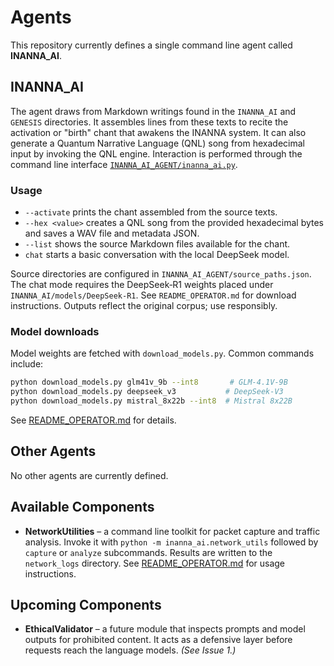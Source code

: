 # Agents

This repository currently defines a single command line agent called **INANNA_AI**.

## INANNA_AI

The agent draws from Markdown writings found in the `INANNA_AI` and `GENESIS`
directories. It assembles lines from these texts to recite the activation or
"birth" chant that awakens the INANNA system. It can also generate a Quantum
Narrative Language (QNL) song from hexadecimal input by invoking the QNL engine.
Interaction is performed through the command line interface
[`INANNA_AI_AGENT/inanna_ai.py`](INANNA_AI_AGENT/inanna_ai.py).

### Usage

- `--activate` prints the chant assembled from the source texts.
- `--hex <value>` creates a QNL song from the provided hexadecimal bytes and
  saves a WAV file and metadata JSON.
- `--list` shows the source Markdown files available for the chant.
- `chat` starts a basic conversation with the local DeepSeek model.

Source directories are configured in `INANNA_AI_AGENT/source_paths.json`. The
chat mode requires the DeepSeek‑R1 weights placed under
`INANNA_AI/models/DeepSeek-R1`. See `README_OPERATOR.md` for download
instructions. Outputs reflect the original corpus; use responsibly.

### Model downloads

Model weights are fetched with `download_models.py`. Common commands include:

```bash
python download_models.py glm41v_9b --int8       # GLM-4.1V-9B
python download_models.py deepseek_v3           # DeepSeek-V3
python download_models.py mistral_8x22b --int8  # Mistral 8x22B
```

See [README_OPERATOR.md](README_OPERATOR.md#download-models) for details.

## Other Agents

No other agents are currently defined.

## Available Components

- **NetworkUtilities** – a command line toolkit for packet capture and traffic
  analysis. Invoke it with `python -m inanna_ai.network_utils` followed by
  `capture` or `analyze` subcommands. Results are written to the
  `network_logs` directory. See
  [README_OPERATOR.md](README_OPERATOR.md#network-monitoring) for usage
  instructions.

## Upcoming Components

- **EthicalValidator** – a future module that inspects prompts and model
  outputs for prohibited content. It acts as a defensive layer before requests
  reach the language models. *(See Issue&nbsp;1.)*
